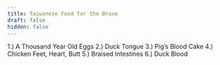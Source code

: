 ```yaml
---
title: Taiwanese Food for the Brave
draft: false
hidden: false
---
```


1.) A Thousand Year Old Eggs
2.) Duck Tongue
3.) Pig’s Blood Cake
4.) Chicken Feet, Heart, Butt
5.) Braised Intestines
6.) Duck Blood
